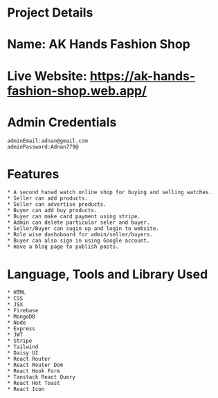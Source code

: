 # Project Details

# Name: AK Hands Fashion Shop
# Live Website: https://ak-hands-fashion-shop.web.app/

# Admin Credentials 
    adminEmail:adnan@gmail.com
    adminPassword:Adnan779@

# Features
    * A second hanad watch online shop for buying and selling watches.
    * Seller can add products.
    * Seller can advertise products.
    * Buyer can add buy products.
    * Buyer can make card payment using stripe.
    * Admin can delete particular seler and buyer.
    * Seller/Buyer can sugin up and login to website.
    * Role wise dashoboard for admin/seller/buyers.
    * Buyer can also sign in using Google account.
    * Have a blog page to publish posts.

# Language, Tools and Library Used
    * HTML
    * CSS
    * JSX
    * Firebase
    * MongoDB
    * Node
    * Express
    * JWT
    * Stripe
    * Tailwind
    * Daisy UI
    * React Router
    * React Router Dom
    * React Hook Form
    * Tanstack React Query
    * React Hot Toast
    * React Icon

